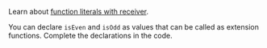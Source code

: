 

Learn about [function literals with receiver](https://kotlinlang.org/docs/lambdas.html#function-literals-with-receiver).

You can declare `isEven` and `isOdd` as values that can be called as extension functions.
Complete the declarations in the code.

